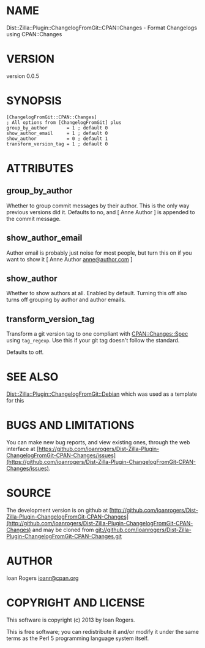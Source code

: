 # NAME

Dist::Zilla::Plugin::ChangelogFromGit::CPAN::Changes - Format Changelogs using CPAN::Changes

# VERSION

version 0.0.5

# SYNOPSIS

    [ChangelogFromGit::CPAN::Changes]
    ; All options from [ChangelogFromGit] plus
    group_by_author       = 1 ; default 0
    show_author_email     = 1 ; default 0
    show_author           = 0 ; default 1
    transform_version_tag = 1 ; default 0

# ATTRIBUTES

## group\_by\_author

Whether to group commit messages by their author. This is the only way previous
versions did it. Defaults to no, and \[ Anne Author \] is appended to the commit
message.

## show\_author\_email

Author email is probably just noise for most people, but turn this on if you
want to show it \[ Anne Author <anne@author.com> \]

## show\_author

Whether to show authors at all. Enabled by default. Turning this off also
turns off grouping by author and author emails.

## transform\_version\_tag

Transform a git version tag to one compliant with [CPAN::Changes::Spec](https://metacpan.org/pod/CPAN::Changes::Spec) using
`tag_regexp`. Use this if your git tag doesn't follow the standard.

Defaults to off.

# SEE ALSO

[Dist::Zilla::Plugin::ChangelogFromGit::Debian](https://metacpan.org/pod/Dist::Zilla::Plugin::ChangelogFromGit::Debian) which was used as a template for this

# BUGS AND LIMITATIONS

You can make new bug reports, and view existing ones, through the
web interface at [https://github.com/ioanrogers/Dist-Zilla-Plugin-ChangelogFromGit-CPAN-Changes/issues](https://github.com/ioanrogers/Dist-Zilla-Plugin-ChangelogFromGit-CPAN-Changes/issues).

# SOURCE

The development version is on github at [http://github.com/ioanrogers/Dist-Zilla-Plugin-ChangelogFromGit-CPAN-Changes](http://github.com/ioanrogers/Dist-Zilla-Plugin-ChangelogFromGit-CPAN-Changes)
and may be cloned from [git://github.com/ioanrogers/Dist-Zilla-Plugin-ChangelogFromGit-CPAN-Changes.git](git://github.com/ioanrogers/Dist-Zilla-Plugin-ChangelogFromGit-CPAN-Changes.git)

# AUTHOR

Ioan Rogers <ioanr@cpan.org>

# COPYRIGHT AND LICENSE

This software is copyright (c) 2013 by Ioan Rogers.

This is free software; you can redistribute it and/or modify it under
the same terms as the Perl 5 programming language system itself.
